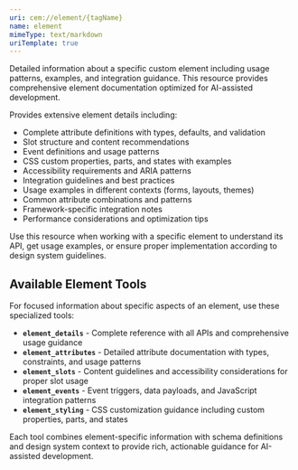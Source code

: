 ```yaml
---
uri: cem://element/{tagName}
name: element
mimeType: text/markdown
uriTemplate: true
---
```


Detailed information about a specific custom element including usage patterns, examples, and integration guidance. This resource provides comprehensive element documentation optimized for AI-assisted development.

Provides extensive element details including:
- Complete attribute definitions with types, defaults, and validation
- Slot structure and content recommendations
- Event definitions and usage patterns
- CSS custom properties, parts, and states with examples
- Accessibility requirements and ARIA patterns
- Integration guidelines and best practices
- Usage examples in different contexts (forms, layouts, themes)
- Common attribute combinations and patterns
- Framework-specific integration notes
- Performance considerations and optimization tips

Use this resource when working with a specific element to understand its API, get usage examples, or ensure proper implementation according to design system guidelines.

## Available Element Tools

For focused information about specific aspects of an element, use these specialized tools:

- **`element_details`** - Complete reference with all APIs and comprehensive usage guidance
- **`element_attributes`** - Detailed attribute documentation with types, constraints, and usage patterns
- **`element_slots`** - Content guidelines and accessibility considerations for proper slot usage
- **`element_events`** - Event triggers, data payloads, and JavaScript integration patterns
- **`element_styling`** - CSS customization guidance including custom properties, parts, and states

Each tool combines element-specific information with schema definitions and design system context to provide rich, actionable guidance for AI-assisted development.